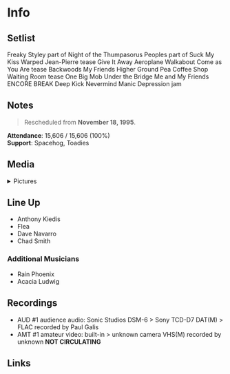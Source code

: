 # Info

## Setlist

Freaky Styley part of
Night of the Thumpasorus Peoples part of
Suck My Kiss
Warped
Jean-Pierre tease
Give It Away
Aeroplane
Walkabout
Come as You Are tease
Backwoods
My Friends
Higher Ground
Pea
Coffee Shop
Waiting Room tease
One Big Mob
Under the Bridge
Me and My Friends
ENCORE BREAK
Deep Kick
Nevermind
Manic Depression jam

## Notes

> Rescheduled from **November 18, 1995**.

**Attendance**: 15,606 / 15,606 (100%)
<br>
**Support**: Spacehog, Toadies

## Media 

<details>
  <summary>Pictures</summary>
  <!--<img alt="Setlist" title="Setlist" src="_.jpg" height="200" />-->
</details>

## Line Up

* Anthony Kiedis
* Flea
* Dave Navarro
* Chad Smith

### Additional Musicians

* Rain Phoenix  
* Acacia Ludwig

## Recordings

* AUD #1 audience audio: Sonic Studios DSM-6 > Sony TCD-D7 DAT(M) > FLAC recorded by Paul Galis
* AMT #1 amateur video: built-in > unknown camera VHS(M) recorded by unknown **NOT CIRCULATING**

## Links

